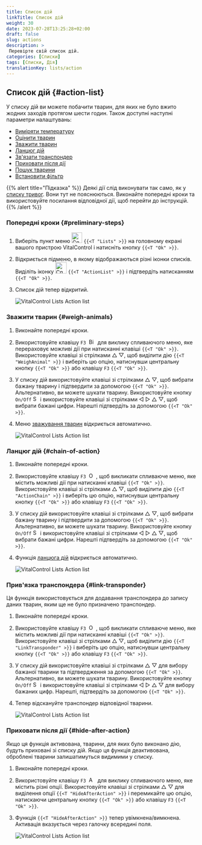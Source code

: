 ```yaml
---
title: Список дій
linkTitle: Список дій
weight: 30
date: 2023-07-28T13:25:28+02:00
draft: false
slug: actions
description: >
 Перевірте свій список дій.
categories: [Списки]
tags: [Списки, Дія]
translationKey: lists/action
---
```

## Список дій {#action-list}

У списку дій ви можете побачити тварин, для яких не було вжито жодних заходів протягом шести годин. Також доступні наступні параметри налаштувань:

- [Виміряти температуру](../alarm/#take-temperature)
- [Оцінити тварин](../alarm/#rate-animal)
- [Зважити тварин](#weigh-animals)
- [Ланцюг дій](#chain-of-action)
- [Зв'язати транспондер](#link-transponder)
- [Приховати після дії](#hide-after-action)
- [Пошук тварини](../alarm/#search-animal)
- [Встановити фільтр](../alarm/#set-filter)

{{% alert title="Підказка" %}}
Деякі дії слід виконувати так само, як у [списку тривог](../alarm). Вони тут не пояснюються. Виконайте попередні кроки та використовуйте посилання відповідної дії, щоб перейти до інструкцій.
{{% /alert %}}

### Попередні кроки {#preliminary-steps}

1. Виберіть пункт меню <img src="/icons/main/lists.svg" width="28" align="bottom" alt="Списки" />  `{{<T "Lists" >}}` на головному екрані вашого пристрою VitalControl і натисніть кнопку `{{<T "Ok" >}}`.

2. Відкриється підменю, в якому відображаються різні іконки списків. Виділіть іконку <img src="/icons/lists/actionlist.svg" width="30" align="bottom" alt="Список дій" /> `{{<T "ActionList" >}}` і підтвердіть натисканням `{{<T "Ok" >}}`.

3. Список дій тепер відкритий.

   ![VitalControl Lists Action list](../images/firststeps3.png "Попередні кроки")

### Зважити тварин {#weigh-animals}

1. Виконайте попередні кроки.

2. Використовуйте клавішу `F3` &nbsp;<img src="/icons/footer/open-popup.svg" width="15" align="bottom" alt="Відкрити спливаюче меню" />&nbsp; для виклику спливаючого меню, яке перераховує можливі дії при натисканні клавіші `{{<T "Ok" >}}`. Використовуйте клавіші зі стрілками △ ▽, щоб виділити дію `{{<T "WeighAnimal" >}}` і виберіть цю опцію, натиснувши центральну кнопку `{{<T "Ok" >}}` або клавішу `F3` `{{<T "Ok" >}}`.


3. У списку дій використовуйте клавіші зі стрілками △ ▽, щоб вибрати бажану тварину і підтвердити за допомогою `{{<T "Ok" >}}`. Альтернативно, ви можете шукати тварину. Використовуйте кнопку `On/Off` <img src="/icons/footer/search.svg" width="15" align="bottom" alt="Search" /> і використовуйте клавіші зі стрілками ◁ ▷ △ ▽, щоб вибрати бажані цифри. Нарешті підтвердіть за допомогою `{{<T "Ok" >}}`.

4. Меню [зважування тварин](../../actions/record-weight/) відкриється автоматично.

   ![VitalControl Lists Action list](../images/weightanimals.png "Зважування тварин")

### Ланцюг дій {#chain-of-action}

1. Виконайте попередні кроки.

2. Використовуйте клавішу `F3` &nbsp;<img src="/icons/footer/open-popup.svg" width="15" align="bottom" alt="Open popup" />&nbsp;, щоб викликати спливаюче меню, яке містить можливі дії при натисканні клавіші `{{<T "Ok" >}}`. Використовуйте клавіші зі стрілками △ ▽, щоб виділити дію `{{<T "ActionChain" >}}` і виберіть цю опцію, натиснувши центральну кнопку `{{<T "Ok" >}}` або клавішу `F3` `{{<T "Ok" >}}`.

3. У списку дій використовуйте клавіші зі стрілками △ ▽, щоб вибрати бажану тварину і підтвердити за допомогою `{{<T "Ok" >}}`. Альтернативно, ви можете шукати тварину. Використовуйте кнопку `On/Off` <img src="/icons/footer/search.svg" width="15" align="bottom" alt="Search" /> і використовуйте клавіші зі стрілками ◁ ▷ △ ▽, щоб вибрати бажані цифри. Нарешті підтвердіть за допомогою `{{<T "Ok" >}}`.

4. Функція [ланцюга дій](../../chain-of-actions) відкриється автоматично.

   ![VitalControl Lists Action list](../images/chainofaction.png "Ланцюг дій")

### Прив'язка транспондера {#link-transponder}

Ця функція використовується для додавання транспондера до запису даних тварин, яким ще не було призначено транспондер.

1. Виконайте попередні кроки.

2. Використовуйте клавішу `F3` &nbsp;<img src="/icons/footer/open-popup.svg" width="15" align="bottom" alt="Open popup" />&nbsp;, щоб викликати спливаюче меню, яке містить можливі дії при натисканні клавіші `{{<T "Ok" >}}`. Використовуйте клавіші зі стрілками △ ▽, щоб виділити дію `{{<T "LinkTransponder" >}}` і виберіть цю опцію, натиснувши центральну кнопку `{{<T "Ok" >}}` або клавішу `F3` `{{<T "Ok" >}}`.


3. У списку дій використовуйте клавіші зі стрілками △ ▽ для вибору бажаної тварини та підтвердження за допомогою `{{<T "Ok" >}}`. Альтернативно, ви можете шукати тварину. Використовуйте кнопку `On/Off` <img src="/icons/footer/search.svg" width="15" align="bottom" alt="Search" /> і використовуйте клавіші зі стрілками ◁ ▷ △ ▽ для вибору бажаних цифр. Нарешті, підтвердіть за допомогою `{{<T "Ok" >}}`.

4. Тепер відскануйте транспондер відповідної тварини.

   ![VitalControl Lists Action list](../images/linktransponder.png "Link transponder")

### Приховати після дії {#hide-after-action}

Якщо ця функція активована, тварини, для яких було виконано дію, будуть приховані зі списку дій. Якщо ця функція деактивована, оброблені тварини залишатимуться видимими у списку.

1. Виконайте попередні кроки.

2. Використовуйте клавішу `F3` &nbsp;<img src="/icons/footer/open-popup.svg" width="15" align="bottom" alt="Actions" />&nbsp; для виклику спливаючого меню, яке містить різні опції. Використовуйте клавіші зі стрілками △ ▽ для виділення опції `{{<T "HideAfterAction" >}}` і перемикайте цю опцію, натискаючи центральну кнопку `{{<T "Ok" >}}` або клавішу `F3` `{{<T "Ok" >}}`.

3. Функція `{{<T "HideAfterAction" >}}` тепер увімкнена/вимкнена. Активація вказується через галочку всередині поля.

   ![VitalControl Lists Action list](../images/hideafteraction.png "Hide after action")
